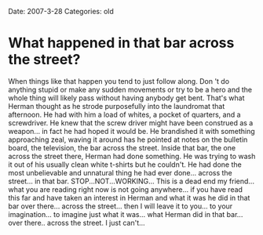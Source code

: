 Date: 2007-3-28
Categories: old

# What happened in that bar across the street?

When things like that happen you tend to just follow along.  Don 't do anything stupid or make any sudden movements or try to be a hero and the whole thing will likely pass without having anybody get bent.  That's what Herman thought as he strode purposefully into the laundromat that afternoon.  He had with him a load of whites, a pocket of quarters, and a screwdriver. He knew that the screw driver might have been construed as a weapon... in fact he had hoped it would be.  He brandished it with something approaching zeal, waving it around has he pointed at notes on the bulletin board, the television, the bar across the street.  Inside that bar, the one across the street there, Herman had done something.  He was trying to wash it out of his usually clean white t-shirts but he couldn't.  He had done the most unbelievable and unnatural thing he had ever done... across the street... in that bar.  STOP...NOT...WORKING... This is a dead end my friend... what you are reading right now is not going anywhere... if you have read this far and have taken an interest in Herman and what it was he did in that bar over there... across the street... then I will leave it to you... to your imagination... to imagine just what it was... what Herman did in that bar... over there.. across the street.  I just can't...
